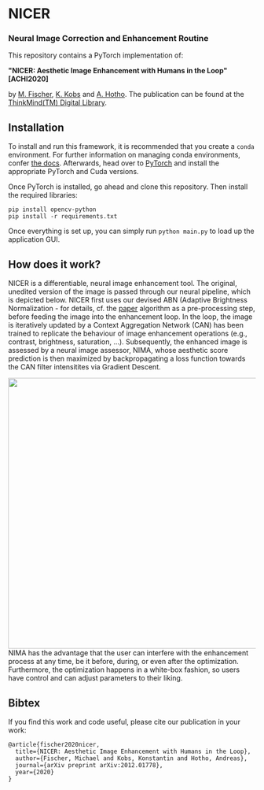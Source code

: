 # NICER 
### Neural Image Correction and Enhancement Routine

This repository contains a PyTorch implementation of: 

**"NICER: Aesthetic Image Enhancement with Humans in the Loop" [ACHI2020]**


by [M. Fischer](https://github.com/mr-Mojo), [K. Kobs](http://www.dmir.uni-wuerzburg.de/staff/kobs/) and [A. Hotho](http://www.dmir.uni-wuerzburg.de/staff/hotho/). 
The publication can be found at the [ThinkMind(TM) Digital Library](https://www.thinkmind.org/index.php?view=article&articleid=achi_2020_5_390_20186). 


## Installation

To install and run this framework, it is recommended that you create a `conda` environment. For further information on managing conda environments, confer 
[the docs](https://docs.conda.io/projects/conda/en/latest/user-guide/tasks/manage-environments.html). 
Afterwards, head over to [PyTorch](https://pytorch.org/get-started/locally) and install the appropriate PyTorch and Cuda versions. 

Once PyTorch is installed, go ahead and clone this repository. Then install the required libraries:

`pip install opencv-python` \
`pip install -r requirements.txt`

Once everything is set up, you can simply run `python main.py` to load up the application GUI. 

## How does it work? 

NICER is a differentiable, neural image enhancement tool. The original, unedited version of the image is passed through our neural pipeline, which is depicted below. NICER first uses our devised ABN (Adaptive Brightness Normalization - for details, cf. the [paper](https://www.thinkmind.org/index.php?view=article&articleid=achi_2020_5_390_20186) algorithm as a pre-processing step, before feeding the image into the enhancement loop. In the loop, the image is iteratively updated by a Context Aggregation Network (CAN) has been trained to replicate the behaviour of image enhancement operations (e.g., contrast, brightness, saturation, ...). Subsequently, the enhanced image is assessed by a neural image assessor, NIMA, whose aesthetic score prediction is then maximized by backpropagating a loss function towards the CAN filter intensitites via Gradient Descent. 

<img src="https://github.com/mr-Mojo/NICER/blob/master/imgs/fullpipe.png" width="850" height="550">
NIMA has the advantage that the user can interfere with the enhancement process at any time, be it before, during, or even after the optimization. Furthermore, the optimization happens in a white-box fashion, so users have control and can adjust parameters to their liking. 

## Bibtex 

If you find this work and code useful, please cite our publication in your work: 

```
@article{fischer2020nicer,
  title={NICER: Aesthetic Image Enhancement with Humans in the Loop},
  author={Fischer, Michael and Kobs, Konstantin and Hotho, Andreas},
  journal={arXiv preprint arXiv:2012.01778}, 
  year={2020}
}
```
